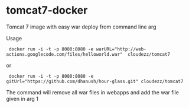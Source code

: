 tomcat7-docker
==============

Tomcat 7 image with easy war deploy from command line arg 

Usage 
 
     docker run -i -t -p 8080:8080 -e warURL="http://web-actions.googlecode.com/files/helloworld.war"  cloudezz/tomcat7

or 

     docker run -i -t -p 8080:8080 -e gitUrl="https://github.com/dhanush/hour-glass.git" cloudezz/tomcat7

The command will remove all war files in webapps and add the war file given in arg 1 
